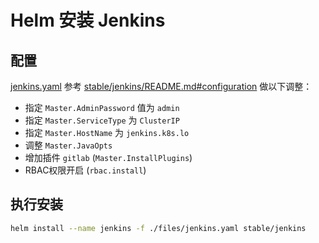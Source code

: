 # Helm 安装 Jenkins

## 配置

[jenkins.yaml](./files/jenkins.yaml) 参考  [stable/jenkins/README.md#configuration](https://github.com/helm/charts/blob/master/stable/jenkins/README.md#configuration) 做以下调整：

- 指定 `Master.AdminPassword` 值为 `admin`
- 指定 `Master.ServiceType` 为 `ClusterIP`
- 指定 `Master.HostName` 为 `jenkins.k8s.lo`
- 调整 `Master.JavaOpts`
- 增加插件 `gitlab`  (`Master.InstallPlugins`)   
- RBAC权限开启 (`rbac.install`)

## 执行安装



```sh
helm install --name jenkins -f ./files/jenkins.yaml stable/jenkins
```

